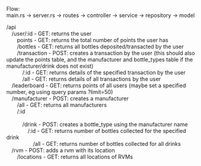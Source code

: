 Flow: <br/>
main.rs -> server.rs -> routes -> controller -> service -> repository -> model

/api
 </br>&emsp;/user/:id              - GET: returns the user
 </br>&emsp;&emsp;points            - GET: returns the total number of points the user has
 </br>&emsp;&emsp;/bottles           - GET: returns all bottles deposited/transacted by the user
 </br>&emsp;&emsp;/transaction       - POST: creates a transaction by the user (this should also update the points table, and the manufacturer and bottle_types table if the manufacturer/drink does not exist)
 </br>&emsp;&emsp;&emsp;/:id           - GET: returns details of the specified transaction by the user
 </br>&emsp;&emsp;&emsp;/all           - GET: returns details of all transactions by the user
 </br>&emsp;/leaderboard           - GET: returns points of all users (maybe set a specified number, eg using query params ?limit=50)
 </br>&emsp;/manufacturer          - POST: creates a manufacturer
 </br>&emsp;&emsp;/all               - GET: returns all manufacturers
 </br>&emsp;&emsp;/:id                
 </br>&emsp;&emsp;&emsp;/drink         - POST: creates a bottle_type using the manufacturer name
 </br>&emsp;&emsp;&emsp;&emsp;/:id       - GET: returns number of bottles collected for the specified drink
 </br>&emsp;&emsp;&emsp;&emsp;&emsp;/all       - GET: returns number of bottles collected for all drinks
 </br>&emsp;/rvm  - POST: adds a rvm with its location
 </br>&emsp;&emsp;/locations         - GET: returns all locations of RVMs
